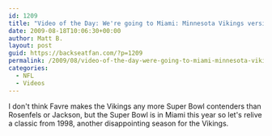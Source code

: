 ```yaml
---
id: 1209
title: "Video of the Day: We're going to Miami: Minnesota Vikings version"
date: 2009-08-18T10:06:30+00:00
author: Matt B.
layout: post
guid: https://backseatfan.com/?p=1209
permalink: /2009/08/video-of-the-day-were-going-to-miami-minnesota-vikings-version/
categories:
  - NFL
  - Videos
---
```


<div class="entry">
  <p>
    I don't think Favre makes the Vikings any more Super Bowl contenders than Rosenfels or Jackson, but the Super Bowl is in Miami this year so let's relive a classic from 1998, another disappointing season for the Vikings.
  </p>

  <p>
  </p>
</div>
